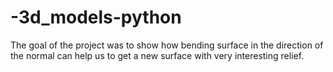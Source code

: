-3d_models-python
=================

The goal of the project was to show how bending surface in the direction of the normal can help us to get a new surface with very interesting relief.
